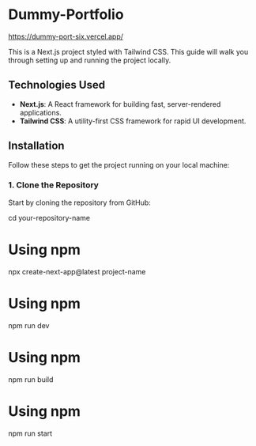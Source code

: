 # Dummy-Portfolio

https://dummy-port-six.vercel.app/

This is a Next.js project styled with Tailwind CSS. This guide will walk you through setting up and running the project locally.


## Technologies Used

- **Next.js**: A React framework for building fast, server-rendered applications.
- **Tailwind CSS**: A utility-first CSS framework for rapid UI development.

## Installation

Follow these steps to get the project running on your local machine:

### 1. Clone the Repository

Start by cloning the repository from GitHub:

cd your-repository-name

# Using npm
npx create-next-app@latest project-name


# Using npm
npm run dev

# Using npm
npm run build

# Using npm
npm run start


